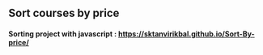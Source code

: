 ## Sort courses by price 
#### Sorting project with javascript : https://sktanvirikbal.github.io/Sort-By-price/ 
 
